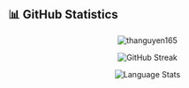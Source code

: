 ## 📊 GitHub Statistics
<p align="center"> <img src="https://github-readme-stats.vercel.app/api?username=VuongNhatHien&hide=issues,contribs&count_private=true&show_icons=true&theme=material-palenight" alt="thanguyen165" /> </p>
<p align="center"> <img src="https://github-readme-streak-stats.herokuapp.com?user=VuongNhatHien&theme=material-palenight" alt="GitHub Streak" /> </p>
<p align="center"> <img src="https://github-readme-stats.vercel.app/api/top-langs/?username=VuongNhatHien&layout=compact&theme=material-palenight&langs_count=10&card_width=445" alt="Language Stats" /> </p>
